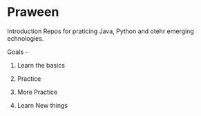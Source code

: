 Praween
=======

Introduction
Repos for praticing Java, Python and otehr emerging echnologies.

Goals - 

1. Learn the basics

2. Practice 

3. More Practice

4. Learn New things

